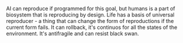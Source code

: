 AI can reproduce if programmed for this goal, but humans is a part of biosystem that is reproducing by design.
Life has a basis of universal reproducer - a thing that can change the form of reproductions if the current form fails.
It can rollback, it's continuos for all the states of the environment.
It's antifragile and can resist black swan.